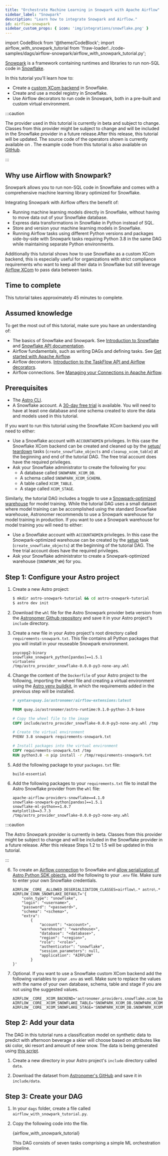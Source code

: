 ```yaml
---
title: "Orchestrate Machine Learning in Snowpark with Apache Airflow"
sidebar_label: "Snowpark"
description: "Learn how to integrate Snowpark and Airflow."
id: airflow-snowpark
sidebar_custom_props: { icon: 'img/integrations/snowflake.png' }
---
```


import CodeBlock from '@theme/CodeBlock';
import airflow_with_snowpark_tutorial from '!!raw-loader!../code-samples/dags/airflow-snowpark/airflow_with_snowpark_tutorial.py';

[Snowpark](https://www.snowflake.com/en/data-cloud/snowpark/) is a framework containing runtimes and libraries to run non-SQL code in [Snowflake](https://www.snowflake.com/en/). 

In this tutorial you'll learn how to: 

- Create a [custom XCom backend](custom-xcom-backends-tutorial.md) in Snowflake.
- Create and use a model registry in Snowflake.
- Use Airflow decorators to run code in Snowpark, both in a pre-built and custom virtual environment.

:::caution

The provider used in this tutorial is currently in beta and subject to change. Classes from this provider might be subject to change and will be included in the Snowflake provider in a future release.After this release, this tutorial will be updated. The source code of the operators shown is currently available on . The example code from this tutorial is also available on [GitHub](https://github.com/astronomer/airflow-snowpark-tutorial). 

:::

## Why use Airflow with Snowpark?

Snowpark allows you to run non-SQL code in Snowflake and comes with a comprehensive machine learning library optimized for Snowflake. 

Integrating Snowpark with Airflow offers the benefit of:

- Running machine learning models directly in Snowflake, without having to move data out of your Snowflake database.
- Express data transformations in Snowflake in Python instead of SQL.
- Store and version your machine learning models in Snowflake.
- Running Airflow tasks using different Python versions and packages side-by-side with Snowpark tasks requiring Python 3.8 in the same DAG while maintaining separate Python environments.

Additionally this tutorial shows how to use Snowflake as a custom XCom backend, this is especially useful for organizations with strict compliance requirements who want to keep all their data in Snowflake but still leverage [Airflow XCom](airflow-passing-data-between-tasks.md) to pass data between tasks.

## Time to complete

This tutorial takes approximately 45 minutes to complete.

## Assumed knowledge

To get the most out of this tutorial, make sure you have an understanding of:

- The basics of Snowflake and Snowpark. See [Introduction to Snowflake](https://docs.snowflake.com/en/user-guide-intro.html) and [Snowflake API documentation](https://docs.snowflake.com/en/developer-guide/snowpark/index).
- Airflow fundamentals, such as writing DAGs and defining tasks. See [Get started with Apache Airflow](get-started-with-airflow.md).
- Airflow decorators. [Introduction to the TaskFlow API and Airflow decorators](airflow-decorators.md).
- Airflow connections. See [Managing your Connections in Apache Airflow](connections.md).

## Prerequisites

- The [Astro CLI](https://docs.astronomer.io/astro/cli/get-started).
- A Snowflake account. A [30-day free trial](https://signup.snowflake.com/) is available. You will need to have at least one database and one schema created to store the data and models used in this tutorial.

If you want to run this tutorial using the Snowflake XCom backend you will need to either:

- Use a Snowflake account with `ACCOUNTADMIN` privileges. In this case the Snowflake XCom backend can be created and cleaned up by the [setup/ teardown](airflow-setup-teardown.md) tasks (`create_snowflake_objects` and `cleanup_xcom_table`) at the beginning and end of the tutorial DAG. The free trial account does have the required privileges.
- Ask your Snowflake administrator to create the following for you:
    - A database called `SNOWPARK_XCOM_DB`.
    - A schema called `SNOWPARK_XCOM_SCHEMA`.
    - A table called `XCOM_TABLE`.
    - A stage called `XCOM_STAGE`.

Similarly, the tutorial DAG includes a toggle to use a [Snowpark-optimized warehouse](https://docs.snowflake.com/en/user-guide/warehouses-snowpark-optimized) for model training. While the tutorial DAG uses a small dataset where model training can be accomplished using the standard Snowflake warehouse, Astronomer recommends to use a Snowpark warehouse for model training in production. If you want to use a Snowpark warehouse for model training you will need to either:

- Use a Snowflake account with `ACCOUNTADMIN` privileges. In this case the Snowpark-optimized warehouse can be created by the [setup](airflow-setup-teardown.md) task (`create_snowflake_objects`) at the beginning of the tutorial DAG. The free trial account does have the required privileges.
- Ask your Snowflake administrator to create a Snowpark-optimized warehouse (`SNOWPARK_WH`) for you.

## Step 1: Configure your Astro project

1. Create a new Astro project:

    ```sh
    $ mkdir astro-snowpark-tutorial && cd astro-snowpark-tutorial
    $ astro dev init
    ```

2. Download the `whl` file for the Astro Snowpark provider beta version from the [Astronomer Github repository](https://github.com/astronomer/learn-tutorials-data/blob/main/wheel_files/astro_provider_snowflake-0.0.0-py3-none-any.whl) and save it in your Astro project's `include` directory.

3. Create a new file in your Astro project's root directory called `requirements-snowpark.txt`. This file contains all Python packages that you will install in your reuseable Snowpark environment.

    ```text
    psycopg2-binary
    snowflake_snowpark_python[pandas]==1.5.1
    virtualenv
    /tmp/astro_provider_snowflake-0.0.0-py3-none-any.whl
    ```

3. Change the content of the `Dockerfile` of your Astro project to the following, importing the wheel file and creating a virtual environment using the [Astro venv buildkit](https://github.com/astronomer/astro-provider-venv), in which the requirements added in the previous step will be installed.

    ```dockerfile
    # syntax=quay.io/astronomer/airflow-extensions:latest

    FROM quay.io/astronomer/astro-runtime:9.1.0-python-3.9-base

    # Copy the wheel file to the image
    COPY include/astro_provider_snowflake-0.0.0-py3-none-any.whl /tmp

    # Create the virtual environment
    PYENV 3.8 snowpark requirements-snowpark.txt

    # Install packages into the virtual environment
    COPY requirements-snowpark.txt /tmp
    RUN python3.8 -m pip install -r /tmp/requirements-snowpark.txt
    ```

4. Add the following package to your `packages.txt` file:

    ```text
    build-essential
    ```

5. Add the following packages to your `requirements.txt` file to install the Astro Snowflake provider from the `whl` file:

    ```text
    apache-airflow-providers-snowflake==4.1.0
    snowflake-snowpark-python[pandas]==1.5.1
    snowflake-ml-python==1.0.7
    matplotlib==3.7.3
    /tmp/astro_provider_snowflake-0.0.0-py3-none-any.whl
    ```

:::caution

The Astro Snowpark provider is currently in beta. Classes from this provider might be subject to change and will be included in the Snowflake provider in a future release. After this release Steps 1.2 to 1.5 will be updated in this tutorial.

:::

6. To create an [Airflow connection](connections.md) to Snowflake and [allow serialization of Astro Python SDK objects](https://astro-sdk-python.readthedocs.io/en/stable/guides/xcom_backend.html#airflow-s-xcom-backend), add the following to your `.env` file. Make sure to enter your own Snowflake credentials.

    ```text
    AIRFLOW__CORE__ALLOWED_DESERIALIZATION_CLASSES=airflow\.* astro\.* 
    AIRFLOW_CONN_SNOWFLAKE_DEFAULT='{
        "conn_type": "snowflake",
        "login": "<username>",
        "password": "<password>",
        "schema": "<schema>",
        "extra":
            {
                "account": "<account>",
                "warehouse": "<warehouse>",
                "database": "<database>",
                "region": "<region>",
                "role": "<role>",
                "authenticator": "snowflake",
                "session_parameters": null,
                "application": "AIRFLOW"
            }
    }'
    ```

7. Optional. If you want to use a Snowflake custom XCom backend add the following variables to your `.env` as well. Make sure to replace the values with the name of your own database, schema, table and stage if you are not using the suggested values.

    ```text
    AIRFLOW__CORE__XCOM_BACKEND='astronomer.providers.snowflake.xcom_backends.snowflake.SnowflakeXComBackend'
    AIRFLOW__CORE__XCOM_SNOWFLAKE_TABLE='SNOWPARK_XCOM_DB.SNOWPARK_XCOM_SCHEMA.XCOM_TABLE'
    AIRFLOW__CORE__XCOM_SNOWFLAKE_STAGE='SNOWPARK_XCOM_DB.SNOWPARK_XCOM_SCHEMA.XCOM_STAGE'
    ```

## Step 2: Add your data

The DAG in this tutorial runs a classification model on synthetic data to predict with afternoon beverage a skier will choose based on attributes like ski color, ski resort and amount of new snow. The data is being generated using [this script](https://github.com/astronomer/airflow-snowpark-tutorial/blob/main/include/data/create_ski_dataset.py). 

1. Create a new directory in your Astro project's `include` directory called `data`.

2. Download the dataset from [Astronomer's GitHub](https://github.com/astronomer/learn-tutorials-data/blob/main/ski_dataset.csv) and save it in `include/data`.

## Step 3: Create your DAG

1. In your `dags` folder, create a file called `airflow_with_snowpark_tutorial.py`.

2. Copy the following code into the file.

    <CodeBlock language="python">{airflow_with_snowpark_tutorial}</CodeBlock>

    This DAG consists of seven tasks comprising a simple ML orchestration pipeline.
